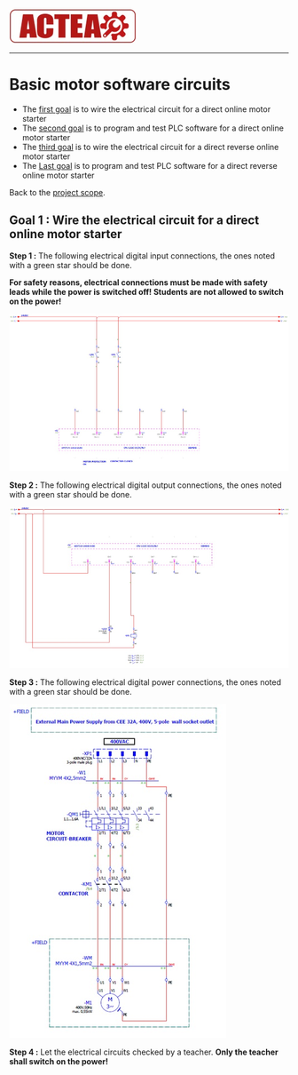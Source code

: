 
![ACTEA](../Logo_ACTEA_2.jpg)
_____________________________________
# Basic motor software circuits
-   The [first goal](Ex05/Subchapter04_01.md) is to wire the electrical circuit for a direct online motor starter
-   The [second goal](Ex05/Subchapter04_02.md)  is to program and test PLC software for a direct online motor starter
- The [third goal](Ex05/Subchapter04_03.md) is to wire the electrical circuit for a direct reverse online motor starter
-   The [Last goal](Ex05/Subchapter04_04.md)  is to program and test PLC software for a direct reverse online motor starter

Back to the [project scope](Ex05/Subchapter04.md).

## Goal 1 : Wire the electrical circuit for a direct online motor starter
**Step 1 :** The following electrical digital input connections, the ones noted with a green star should be done.

**For safety reasons, electrical connections must be made with safety leads while the power is switched off! Students are not allowed to switch on the power!**

![DOL inputs](../Ex05/Images/DOL_inputs.jpg)

**Step 2 :** The following electrical digital output connections, the ones noted with a green star should be done.

![DOL outputs](../Ex05/Images/DOL_outputs.jpg)

**Step 3 :** The following electrical digital power connections, the ones noted with a green star should be done.

![DOL power circuit](../Ex05/Images/DOL_power.jpg)

**Step 4 :** Let the electrical circuits checked by a teacher. **Only the teacher shall switch on the power!**
